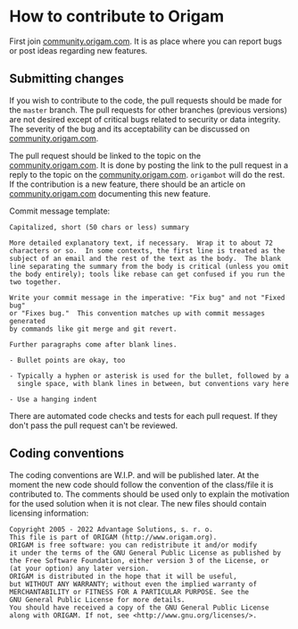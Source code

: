 # How to contribute to Origam
First join [community.origam.com](https://community.origam.com). It is as place where you can report bugs or post ideas regarding new features.

## Submitting changes
If you wish to contribute to the code, the pull requests should be made for the `master` branch. The pull requests for other branches (previous versions) are not desired except of critical bugs related to security or data integrity. The severity of the bug and its acceptability can be discussed on [community.origam.com](https://community.origam.com).

The pull request should be linked to the topic on the [community.origam.com](https://community.origam.com). It is done by posting the link to the pull request in a reply to the topic on the [community.origam.com](https://community.origam.com). `origambot` will do the rest.
If the contribution is a new feature, there should be an article on [community.origam.com](https://community.origam.com) documenting this new feature.

Commit message template:

```
Capitalized, short (50 chars or less) summary

More detailed explanatory text, if necessary.  Wrap it to about 72
characters or so.  In some contexts, the first line is treated as the
subject of an email and the rest of the text as the body.  The blank
line separating the summary from the body is critical (unless you omit
the body entirely); tools like rebase can get confused if you run the
two together.

Write your commit message in the imperative: "Fix bug" and not "Fixed bug"
or "Fixes bug."  This convention matches up with commit messages generated
by commands like git merge and git revert.

Further paragraphs come after blank lines.

- Bullet points are okay, too

- Typically a hyphen or asterisk is used for the bullet, followed by a
  single space, with blank lines in between, but conventions vary here

- Use a hanging indent
```

There are automated code checks and tests for each pull request. If they don't pass the pull request can't be reviewed.

## Coding conventions

The coding conventions are W.I.P. and will be published later. At the moment the new code should follow the convention of the class/file it is contributed to. The comments should be used only to explain the motivation for the used solution when it is not clear.
The new files should contain licensing information:
```
Copyright 2005 - 2022 Advantage Solutions, s. r. o.
This file is part of ORIGAM (http://www.origam.org).
ORIGAM is free software: you can redistribute it and/or modify
it under the terms of the GNU General Public License as published by
the Free Software Foundation, either version 3 of the License, or
(at your option) any later version.
ORIGAM is distributed in the hope that it will be useful,
but WITHOUT ANY WARRANTY; without even the implied warranty of
MERCHANTABILITY or FITNESS FOR A PARTICULAR PURPOSE. See the
GNU General Public License for more details.
You should have received a copy of the GNU General Public License
along with ORIGAM. If not, see <http://www.gnu.org/licenses/>.
```
